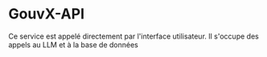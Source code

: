 # GouvX-API

Ce service est appelé directement par l'interface utilisateur. Il s'occupe des appels au LLM et à la base de données 
